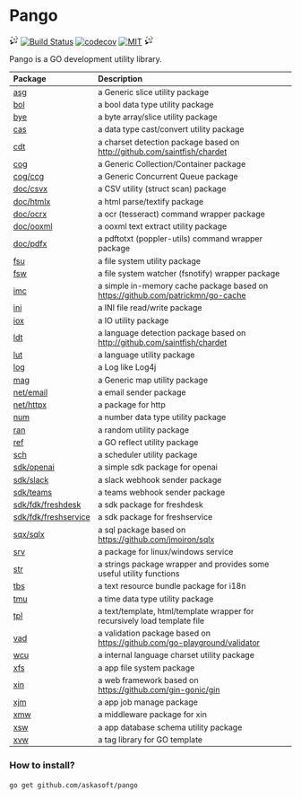  Pango
=====================================================================

![](./logo.png) [![Build Status](https://github.com/askasoft/pango/actions/workflows/build.yml/badge.svg)](https://github.com/askasoft/pango/actions?query=branch%3Amaster) [![codecov](https://codecov.io/gh/askasoft/pango/branch/master/graph/badge.svg)](https://codecov.io/gh/askasoft/pango) [![MIT](https://img.shields.io/badge/license-MIT-green)](https://opensource.org/licenses/MIT) ![](/logo.png)



Pango is a GO development utility library.

| **Package**                      | **Description**                         |
| :------------------------------- | :-------------------------------------- |
| [asg](./asg/)                    | a Generic slice utility package         |
| [bol](./bol/)                    | a bool data type utility package        |
| [bye](./bye/)                    | a byte array/slice utility package      |
| [cas](./cas/)                    | a data type cast/convert utility package|
| [cdt](./cdt/)                    | a charset detection package based on http://github.com/saintfish/chardet |
| [cog](./cog/)                    | a Generic Collection/Container package  |
| [cog/ccg](./cog/ccg/)            | a Generic Concurrent Queue package      |
| [doc/csvx](./doc/csvx/)          | a CSV utility (struct scan) package     |
| [doc/htmlx](./doc/htmlx/)        | a html parse/textify package            |
| [doc/ocrx](./doc/ocrx/)          | a ocr (tesseract) command wrapper package |
| [doc/ooxml](./doc/ooxml/)        | a ooxml text extract utility package |
| [doc/pdfx](./doc/pdfx/)          | a pdftotxt (poppler-utils) command wrapper package |
| [fsu](./fsu/)                    | a file system utility package           |
| [fsw](./fsw/)                    | a file system watcher (fsnotify) wrapper package |
| [imc](./imc/)                    | a simple in-memory cache package based on https://github.com/patrickmn/go-cache |
| [ini](./ini/)                    | a INI file read/write package           |
| [iox](./iox/)                    | a IO utility package                    |
| [ldt](./ldt/)                    | a language detection package based on http://github.com/saintfish/chardet |
| [lut](./lut/)                    | a language utility package              |
| [log](./log/)                    | a Log like Log4j                        |
| [mag](./mag/)                    | a Generic map utility package           |
| [net/email](./net/email/)        | a email sender package                  |
| [net/httpx](./net/httpx/)        | a package for http                      |
| [num](./num/)                    | a number data type utility package      |
| [ran](./ran/)                    | a random utility package                |
| [ref](./ref/)                    | a GO reflect utility package            |
| [sch](./sch/)                    | a scheduler utility package             |
| [sdk/openai](./sdk/openai/)      | a simple sdk package for openai         |
| [sdk/slack](./sdk/slack/)        | a slack webhook sender package          |
| [sdk/teams](./sdk/teams/)        | a teams webhook sender package          |
| [sdk/fdk/freshdesk](./sdk/fdk/freshdesk/) | a sdk package for freshdesk    |
| [sdk/fdk/freshservice](./sdk/fdk/freshservice/) | a sdk package for freshservice |
| [sqx/sqlx](./sqx/sqlx)           | a sql package based on https://github.com/jmoiron/sqlx |
| [srv](./srv/)                    | a package for linux/windows service |
| [str](./str/)                    | a strings package wrapper and provides some useful utility functions      |
| [tbs](./tbs/)                    | a text resource bundle package for i18n |
| [tmu](./tmu/)                    | a time data type utility package |
| [tpl](./tpl/)                    | a text/template, html/template wrapper for recursively load template file |
| [vad](./vad/)                    | a validation package based on https://github.com/go-playground/validator |
| [wcu](./wcu/)                    | a internal language charset utility package |
| [xfs](./xfs/)                    | a app file system package |
| [xin](./xin/)                    | a web framework based on https://github.com/gin-gonic/gin |
| [xjm](./xjm/)                    | a app job manage package |
| [xmw](./xmw/)                    | a middleware package for xin |
| [xsw](./xsw/)                    | a app database schema utility package |
| [xvw](./xvw/)                    | a tag library for GO template |


### How to install?

	go get github.com/askasoft/pango



